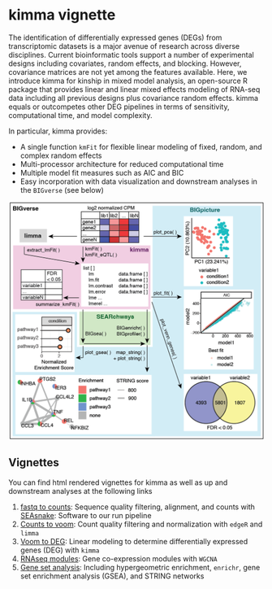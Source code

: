 # kimma vignette

The identification of differentially expressed genes (DEGs) from transcriptomic datasets is a major avenue of research across diverse disciplines. Current bioinformatic tools support a number of experimental designs including covariates, random effects, and blocking. However, covariance matrices are not yet among the features available. Here, we introduce kimma for kinship in mixed model analysis, an open-source R package that provides linear and linear mixed effects modeling of RNA-seq data including all previous designs plus covariance random effects. kimma equals or outcompetes other DEG pipelines in terms of sensitivity, computational time, and model complexity. 

In particular, kimma provides:

* A single function `kmFit` for flexible linear modeling of fixed, random, and complex random effects
* Multi-processor architecture for reduced computational time
* Multiple model fit measures such as AIC and BIC
* Easy incorporation with data visualization and downstream analyses in the `BIGverse` (see below)

![](figures/intro_diagram2-01.png)

## Vignettes

You can find html rendered vignettes for kimma as well as up and downstream analyses at the following links

1. [fastq to counts](https://bigslu.github.io/tutorials/RNAseq/1.RNAseq_fastq.to.counts.html): Sequence quality filtering, alignment, and counts with [SEAsnake](https://bigslu.github.io/SEAsnake/vignette/SEAsnake_vignette.html): Software to our run pipeline
2. [Counts to voom](https://bigslu.github.io/tutorials/RNAseq/2.RNAseq_counts.to.voom.html): Count quality filtering and normalization with `edgeR` and `limma`
3. [Voom to DEG](https://bigslu.github.io/tutorials/RNAseq/3.RNAseq_voom.to.DEG.html): Linear modeling to determine differentially expressed genes (DEG) with `kimma`
4. [RNAseq modules](https://bigslu.github.io/tutorials/RNAseq/4.RNAseq_modules.html): Gene co-expression modules with `WGCNA`
5. [Gene set analysis](https://bigslu.github.io/tutorials/RNAseq/5.RNAseq_gene.set.analysis.html): Including hypergeometric enrichment, `enrichr`, gene set enrichment analysis (GSEA), and STRING networks
